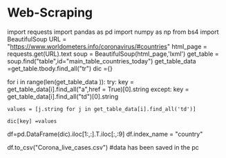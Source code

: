 # Web-Scraping
import requests
import pandas as pd
import numpy as np
from bs4 import BeautifulSoup
URL = "https://www.worldometers.info/coronavirus/#countries"
html_page = requests.get(URL).text
soup = BeautifulSoup(html_page,'lxml')
get_table = soup.find("table",id="main_table_countries_today")
get_table_data =get_table.tbody.find_all("tr")
dic ={}

for i in range(len(get_table_data )):
    try:
        key = get_table_data[i].find_all("a",href = True)[0].string
    except:
        key = get_table_data[i].find_all("td")[0].string
        
    values = [j.string for j in get_table_data[i].find_all('td')]
    
    dic[key] =values
    
df=pd.DataFrame(dic).iloc[1:,:].T.iloc[:,:9]
df.index_name = "country"

df.to_csv("Corona_live_cases.csv") #data has been saved in the pc
